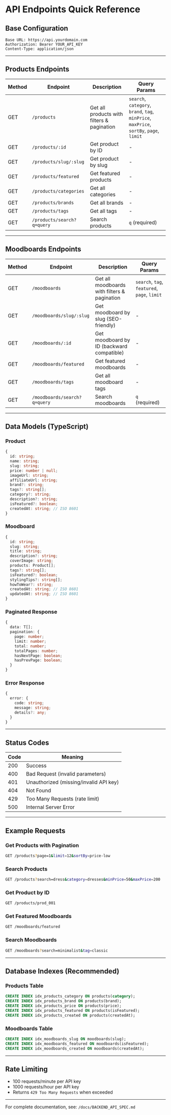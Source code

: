 # API Endpoints Quick Reference

## Base Configuration
```
Base URL: https://api.yourdomain.com
Authorization: Bearer YOUR_API_KEY
Content-Type: application/json
```

---

## Products Endpoints

| Method | Endpoint | Description | Query Params |
|--------|----------|-------------|--------------|
| GET | `/products` | Get all products with filters & pagination | `search`, `category`, `brand`, `tag`, `minPrice`, `maxPrice`, `sortBy`, `page`, `limit` |
| GET | `/products/:id` | Get product by ID | - |
| GET | `/products/slug/:slug` | Get product by slug | - |
| GET | `/products/featured` | Get featured products | - |
| GET | `/products/categories` | Get all categories | - |
| GET | `/products/brands` | Get all brands | - |
| GET | `/products/tags` | Get all tags | - |
| GET | `/products/search?q=query` | Search products | `q` (required) |

---

## Moodboards Endpoints

| Method | Endpoint | Description | Query Params |
|--------|----------|-------------|--------------|
| GET | `/moodboards` | Get all moodboards with filters & pagination | `search`, `tag`, `featured`, `page`, `limit` |
| GET | `/moodboards/slug/:slug` | Get moodboard by slug (SEO-friendly) | - |
| GET | `/moodboards/:id` | Get moodboard by ID (backward compatible) | - |
| GET | `/moodboards/featured` | Get featured moodboards | - |
| GET | `/moodboards/tags` | Get all moodboard tags | - |
| GET | `/moodboards/search?q=query` | Search moodboards | `q` (required) |

---

## Data Models (TypeScript)

### Product
```typescript
{
  id: string;
  name: string;
  slug: string;
  price: number | null;
  imageUrl: string;
  affiliateUrl: string;
  brand?: string;
  tags?: string[];
  category?: string;
  description?: string;
  isFeatured?: boolean;
  createdAt: string; // ISO 8601
}
```

### Moodboard
```typescript
{
  id: string;
  slug: string;
  title: string;
  description?: string;
  coverImage: string;
  products: Product[];
  tags?: string[];
  isFeatured?: boolean;
  stylingTips?: string[];
  howToWear?: string;
  createdAt: string; // ISO 8601
  updatedAt: string; // ISO 8601
}
```

### Paginated Response
```typescript
{
  data: T[];
  pagination: {
    page: number;
    limit: number;
    total: number;
    totalPages: number;
    hasNextPage: boolean;
    hasPrevPage: boolean;
  }
}
```

### Error Response
```typescript
{
  error: {
    code: string;
    message: string;
    details?: any;
  }
}
```

---

## Status Codes

| Code | Meaning |
|------|---------|
| 200 | Success |
| 400 | Bad Request (invalid parameters) |
| 401 | Unauthorized (missing/invalid API key) |
| 404 | Not Found |
| 429 | Too Many Requests (rate limit) |
| 500 | Internal Server Error |

---

## Example Requests

### Get Products with Pagination
```bash
GET /products?page=1&limit=12&sortBy=price-low
```

### Search Products
```bash
GET /products?search=dress&category=dresses&minPrice=50&maxPrice=200
```

### Get Product by ID
```bash
GET /products/prod_001
```

### Get Featured Moodboards
```bash
GET /moodboards/featured
```

### Search Moodboards
```bash
GET /moodboards?search=minimalist&tag=classic
```

---

## Database Indexes (Recommended)

### Products Table
```sql
CREATE INDEX idx_products_category ON products(category);
CREATE INDEX idx_products_brand ON products(brand);
CREATE INDEX idx_products_price ON products(price);
CREATE INDEX idx_products_featured ON products(isFeatured);
CREATE INDEX idx_products_created ON products(createdAt);
```

### Moodboards Table
```sql
CREATE INDEX idx_moodboards_slug ON moodboards(slug);
CREATE INDEX idx_moodboards_featured ON moodboards(isFeatured);
CREATE INDEX idx_moodboards_created ON moodboards(createdAt);
```

---

## Rate Limiting
- 100 requests/minute per API key
- 1000 requests/hour per API key
- Returns `429 Too Many Requests` when exceeded

---

For complete documentation, see: `/docs/BACKEND_API_SPEC.md`
